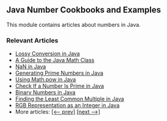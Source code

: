 ## Java Number Cookbooks and Examples

This module contains articles about numbers in Java.

### Relevant Articles
- [Lossy Conversion in Java](https://www.baeldung.com/java-lossy-conversion)
- [A Guide to the Java Math Class](https://www.baeldung.com/java-lang-math)
- [NaN in Java](https://www.baeldung.com/java-not-a-number)
- [Generating Prime Numbers in Java](https://www.baeldung.com/java-generate-prime-numbers)
- [Using Math.pow in Java](https://www.baeldung.com/java-math-pow)
- [Check If a Number Is Prime in Java](https://www.baeldung.com/java-prime-numbers)
- [Binary Numbers in Java](https://www.baeldung.com/java-binary-numbers)
- [Finding the Least Common Multiple in Java](https://www.baeldung.com/java-least-common-multiple)
- [RGB Representation as an Integer in Java](https://www.baeldung.com/java-rgb-color-representation)
- More articles: [[<-- prev]](../core-java-numbers) [[next -->]](../core-java-numbers-3)
